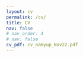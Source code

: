 ```yaml
---
layout: cv
permalink: /cv/
title: CV
nav: false
# nav_order: 4
# nav: false
cv_pdf: cv_namyup_Nov22.pdf
---
```

